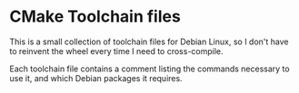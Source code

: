 <!--
SPDX-FileCopyrightText: none

SPDX-License-Identifier: CC0-1.0
-->

# CMake Toolchain files

This is a small collection of toolchain files for Debian Linux, so I don't have to reinvent the wheel every time I need to cross-compile.

Each toolchain file contains a comment listing the commands necessary to use it, and which Debian packages it requires.
